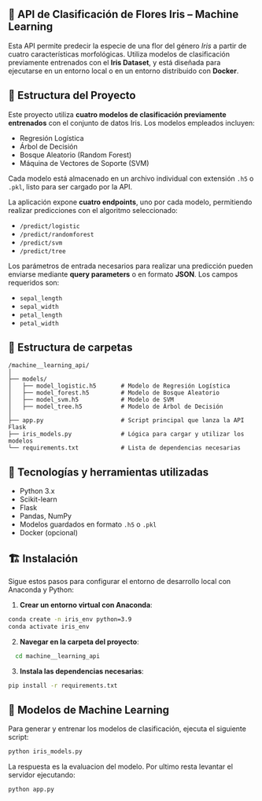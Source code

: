 
## 🌸 API de Clasificación de Flores Iris – Machine Learning

Esta API permite predecir la especie de una flor del género *Iris* a partir de cuatro características morfológicas. Utiliza modelos de clasificación previamente entrenados con el **Iris Dataset**, y está diseñada para ejecutarse en un entorno local o en un entorno distribuido con **Docker**.

## 🏢 Estructura del Proyecto

Este proyecto utiliza **cuatro modelos de clasificación previamente entrenados** con el conjunto de datos Iris. Los modelos empleados incluyen:  
- Regresión Logística  
- Árbol de Decisión  
- Bosque Aleatorio (Random Forest)  
- Máquina de Vectores de Soporte (SVM)

Cada modelo está almacenado en un archivo individual con extensión `.h5` o `.pkl`, listo para ser cargado por la API.

La aplicación expone **cuatro endpoints**, uno por cada modelo, permitiendo realizar predicciones con el algoritmo seleccionado:

- `/predict/logistic`  
- `/predict/randomforest`  
- `/predict/svm`  
- `/predict/tree`

Los parámetros de entrada necesarios para realizar una predicción pueden enviarse mediante **query parameters** o en formato **JSON**. Los campos requeridos son:

- `sepal_length`  
- `sepal_width`  
- `petal_length`  
- `petal_width`

## 📁 Estructura de carpetas


```
/machine__learning_api/
│
├── models/
│   ├── model_logistic.h5       # Modelo de Regresión Logística
│   ├── model_forest.h5         # Modelo de Bosque Aleatorio
│   ├── model_svm.h5            # Modelo de SVM
│   ├── model_tree.h5           # Modelo de Árbol de Decisión
│
├── app.py                      # Script principal que lanza la API Flask
├── iris_models.py              # Lógica para cargar y utilizar los modelos
└── requirements.txt            # Lista de dependencias necesarias
```

## 🧰 Tecnologías y herramientas utilizadas

- Python 3.x  
- Scikit-learn  
- Flask  
- Pandas, NumPy  
- Modelos guardados en formato `.h5` o `.pkl`  
- Docker (opcional)


## 🏗️ Instalación

Sigue estos pasos para configurar el entorno de desarrollo local con Anaconda y Python:

1. **Crear un entorno virtual con Anaconda**:

```bash
conda create -n iris_env python=3.9
conda activate iris_env
```
2. **Navegar en la carpeta del proyecto**: 

```bash
  cd machine__learning_api
```

3. **Instala las dependencias necesarias**:

```bash
pip install -r requirements.txt
```

## 🤖 Modelos de Machine Learning

Para generar y entrenar los modelos de clasificación, ejecuta el siguiente script:

```bash
python iris_models.py
```
La respuesta es la evaluacion del modelo. Por ultimo resta levantar el servidor ejecutando:

```
python app.py
```

